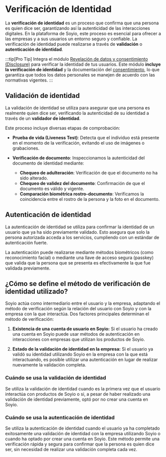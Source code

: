 
# Verificación de Identidad

La **verificación de identidad** es un proceso que confirma que una persona es quien dice ser, garantizando así la autenticidad de las interacciones digitales. En la plataforma de Soyio, este proceso es esencial para ofrecer a las empresas y a sus usuarios un entorno seguro y confiable. La verificación de identidad puede realizarse a través de **validación** o **autenticación de identidad**.

:::tip[Pro Tip]
Integra el módulo [Revelación de datos y consentimiento (Disclosure)](../products/disclosure.mdx) para verificar la identidad de tus usuarios. Este módulo **incluye la verificación de identidad** y la documentación del [consentimiento](./consent.md), lo que garantiza que todos los datos personales se manejen de acuerdo con las normativas vigentes.
:::

## Validación de identidad

La validación de identidad se utiliza para asegurar que una persona es realmente quien dice ser, verificando la autenticidad de su identidad a través de un **validador de identidad**.

Este proceso incluye diversas etapas de comprobación:

- **Prueba de vida (Liveness Test)**: Detecta que el individuo está presente en el momento de la verificación, evitando el uso de imágenes o grabaciones.

- **Verificación de documento**: Inspeccionamos la autenticidad del documento de identidad mediante:
  - **Chequeo de adulteración**: Verificación de que el documento no ha sido alterado.
  - **Chequeo de validez del documento**: Confirmación de que el documento es válido y vigente.
  - **Comparación biométrica rostro-documento**: Verificamos la coincidencia entre el rostro de la persona y la foto en el documento.

## Autenticación de identidad

La autenticación de identidad se utiliza para confirmar la identidad de un usuario que ya ha sido previamente validado. Esto asegura que solo la persona autorizada acceda a los servicios, cumpliendo con un estándar de autenticación fuerte.

La autenticación puede realizarse mediante métodos biométricos (como reconocimiento facial) o mediante una llave de acceso segura (passkey) que valida que la persona que se presenta es efectivamente la que fue validada previamente.

## ¿Cómo se define el método de verificación de identidad utilizado?

Soyio actúa como intermediario entre el usuario y la empresa, adaptando el método de verificación según la relación del usuario con Soyio y con la empresa con la que interactúa. Dos factores principales determinan el método de verificación:

1. **Existencia de una cuenta de usuario en Soyio:** Si el usuario ha creado una cuenta en Soyio puede usar métodos de autenticación en interacciones con empresas que utilizan los productos de Soyio.

2. **Estado de la validación de identidad en la empresa:** Si el usuario ya validó su identidad utilizando Soyio en la empresa con la que está interactuando, es posible utilizar una autenticación en lugar de realizar nuevamente la validación completa.

### Cuándo se usa la validación de identidad

Se utiliza la validación de identidad cuando es la primera vez que el usuario interactúa con productos de Soyio o si, a pesar de haber realizado una validación de identidad previamente, optó por no crear una cuenta en Soyio.

### Cuándo se usa la autenticación de identidad

Se utiliza la autenticación de identidad cuando el usuario ya ha completado exitosamente una validación de identidad con la empresa utilizando Soyio o cuando ha optado por crear una cuenta en Soyio. Este método permite una verificación rápida y segura para confirmar que la persona es quien dice ser, sin necesidad de realizar una validación completa cada vez.